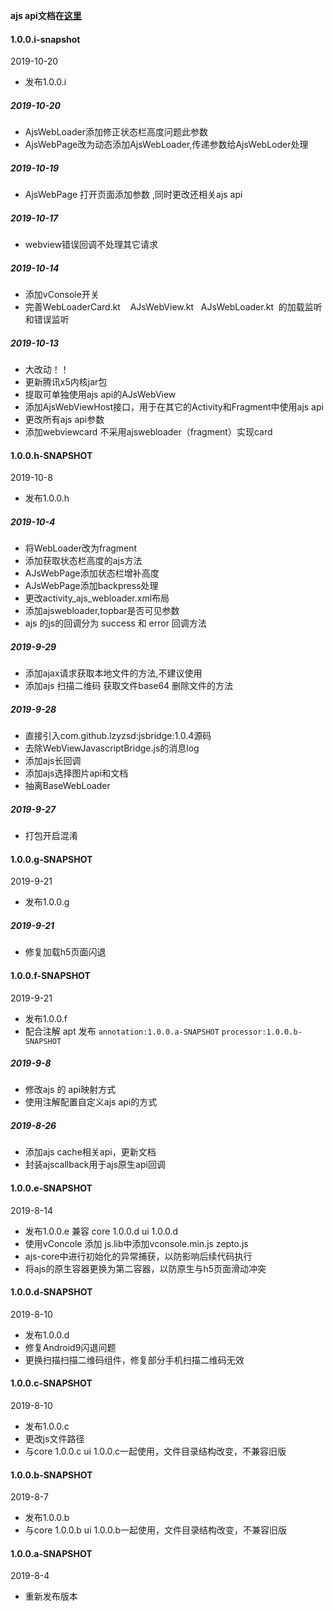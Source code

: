 
<b>ajs api文档在[这里](../doc/ajs.md)</b>


#### 1.0.0.i-snapshot
2019-10-20
- 发布1.0.0.i

##### 2019-10-20
- AjsWebLoader添加修正状态栏高度问题此参数
- AjsWebPage改为动态添加AjsWebLoader,传递参数给AjsWebLoder处理

##### 2019-10-19
- AjsWebPage 打开页面添加参数 ,同时更改还相关ajs api

##### 2019-10-17
- webview错误回调不处理其它请求

##### 2019-10-14
- 添加vConsole开关
- 完善WebLoaderCard.kt    AJsWebView.kt   AJsWebLoader.kt  的加载监听和错误监听

##### 2019-10-13
- 大改动！！
- 更新腾讯x5内核jar包
- 提取可单独使用ajs api的AJsWebView
- 添加AjsWebViewHost接口，用于在其它的Activity和Fragment中使用ajs api
- 更改所有ajs api参数
- 添加webviewcard 不采用ajswebloader（fragment）实现card

#### 1.0.0.h-SNAPSHOT
2019-10-8
- 发布1.0.0.h

##### 2019-10-4
- 将WebLoader改为fragment
- 添加获取状态栏高度的ajs方法
- AJsWebPage添加状态栏增补高度
- AJsWebPage添加backpress处理
- 更改activity_ajs_webloader.xml布局
- 添加ajswebloader,topbar是否可见参数
- ajs 的js的回调分为 success 和 error 回调方法

##### 2019-9-29
- 添加ajax请求获取本地文件的方法,不建议使用
- 添加ajs 扫描二维码  获取文件base64  删除文件的方法

##### 2019-9-28
- 直接引入com.github.lzyzsd:jsbridge:1.0.4源码
- 去除WebViewJavascriptBridge.js的消息log
- 添加ajs长回调
- 添加ajs选择图片api和文档
- 抽离BaseWebLoader

##### 2019-9-27 
- 打包开启混淆

#### 1.0.0.g-SNAPSHOT
2019-9-21
- 发布1.0.0.g

##### 2019-9-21
- 修复加载h5页面闪退

#### 1.0.0.f-SNAPSHOT
2019-9-21
- 发布1.0.0.f
- 配合注解 apt 发布 `annotation:1.0.0.a-SNAPSHOT` `processor:1.0.0.b-SNAPSHOT`

##### 2019-9-8
- 修改ajs 的 api映射方式
- 使用注解配置自定义ajs api的方式

##### 2019-8-26
- 添加ajs cache相关api，更新文档
- 封装ajscallback用于ajs原生api回调

#### 1.0.0.e-SNAPSHOT
2019-8-14
- 发布1.0.0.e 兼容 core 1.0.0.d  ui 1.0.0.d
- 使用vConcole  添加 js.lib中添加vconsole.min.js  zepto.js
- ajs-core中进行初始化的异常捕获，以防影响后续代码执行
- 将ajs的原生容器更换为第二容器，以防原生与h5页面滑动冲突

#### 1.0.0.d-SNAPSHOT
2019-8-10
- 发布1.0.0.d
- 修复Android9闪退问题
- 更换扫描扫描二维码组件，修复部分手机扫描二维码无效

#### 1.0.0.c-SNAPSHOT
2019-8-10
- 发布1.0.0.c 
- 更改js文件路径
- 与core 1.0.0.c  ui 1.0.0.c一起使用，文件目录结构改变，不兼容旧版

#### 1.0.0.b-SNAPSHOT
2019-8-7
- 发布1.0.0.b
- 与core 1.0.0.b  ui 1.0.0.b一起使用，文件目录结构改变，不兼容旧版

#### 1.0.0.a-SNAPSHOT
2019-8-4
- 重新发布版本